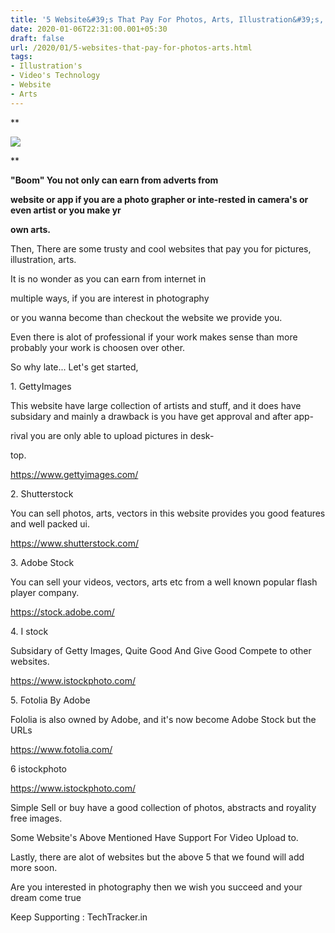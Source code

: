 ```yaml
---
title: '5 Website&#39;s That Pay For Photos, Arts, Illustration&#39;s, Abstracts, Video&#39;s'
date: 2020-01-06T22:31:00.001+05:30
draft: false
url: /2020/01/5-websites-that-pay-for-photos-arts.html
tags: 
- Illustration's
- Video's Technology
- Website
- Arts
---
```


**  

  

  

  

[![](https://lh3.googleusercontent.com/-6MEa5FxXoPg/XhQFekEsBvI/AAAAAAAAAmM/nRUBqlfjSOsJJ-1E-6hZDU8v54RLGpefACLcBGAsYHQ/s1600/20191231_134255-42.jpeg)](https://lh3.googleusercontent.com/-6MEa5FxXoPg/XhQFekEsBvI/AAAAAAAAAmM/nRUBqlfjSOsJJ-1E-6hZDU8v54RLGpefACLcBGAsYHQ/s1600/20191231_134255-42.jpeg)

  






**

**"Boom" You not only can earn from adverts from**

**website or app if you are a photo grapher or inte-rested in camera's or even artist or you make yr**

**own arts.**

Then, There are some trusty and cool websites that pay you for pictures, illustration, arts.

  

It is no wonder as you can earn from internet in

multiple ways, if you are interest in photography

or you wanna become than checkout the website we provide you.

  

Even there is alot of professional if your work makes sense than more probably your work is choosen over other.

  

So why late... Let's get started,

  

1\. GettyImages

  

This website have large collection of artists and stuff, and it does have subsidary and mainly a drawback is you have get approval and after app-

rival you are only able to upload pictures in desk-

top.

  

https://www.gettyimages.com/

  

2\. Shutterstock

  

You can sell photos, arts, vectors in this website provides you good features and well packed ui.

  

https://www.shutterstock.com/  

  

3\. Adobe Stock

  

You can sell your videos, vectors, arts etc from a well known popular flash player company.

  

https://stock.adobe.com/  

  

4\. I stock

  

Subsidary of Getty Images, Quite Good And Give Good Compete to other websites.

  

https://www.istockphoto.com/  

  

5\. Fotolia By Adobe

  

Fololia is also owned by Adobe, and it's now become Adobe Stock but the URLs 

  

https://www.fotolia.com/  

  

6 istockphoto

  

https://www.istockphoto.com/  

  

Simple Sell or buy have a good collection of photos, abstracts and royality free images.

  

Some Website's Above Mentioned Have Support For Video Upload to.

  

Lastly, there are alot of websites but the above 5 that we found will add more soon.

  

Are you interested in photography then we wish you succeed and your dream come true

  

Keep Supporting : TechTracker.in